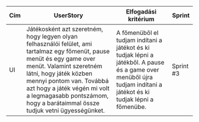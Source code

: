 
| Cím | UserStory | Elfogadási kritérium|Sprint |
|-----|-----------|---------------------|---------|
|UI| Játékosként azt szeretném, hogy legyen olyan felhasználói felület, ami tartalmaz egy főmenüt, pause menüt és egy game over menüt. Valamint szeretném látni, hogy  játék közben mennyi pontom van. Továbbá azt hogy a játék végén mi volt a legmagasabb pontszámom, hogy a barátaimmal össze tudjuk vetni ügyességünket. | A főmenüből el tudjam indítani a játékot és ki tudjak lépni a játékből. A pause és a game over menüből újra tudjam indítani a játékot és ki tudjak lépni a főmenübe.  |Sprint #3 |